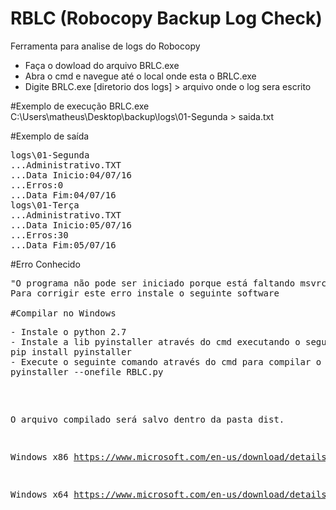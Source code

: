 # RBLC (Robocopy Backup Log Check)
Ferramenta para analise de logs do Robocopy
- Faça o dowload do arquivo BRLC.exe
- Abra o cmd e navegue até o local onde esta o BRLC.exe
- Digite BRLC.exe [diretorio dos logs] > arquivo onde o log sera escrito

#Exemplo de execução
BRLC.exe C:\Users\matheus\Desktop\backup\logs\01-Segunda > saida.txt

#Exemplo de saída
<pre>logs\01-Segunda 
...Administrativo.TXT 
...Data Inicio:04/07/16
...Erros:0
...Data Fim:04/07/16
logs\01-Terça 
...Administrativo.TXT 
...Data Inicio:05/07/16
...Erros:30
...Data Fim:05/07/16
</pre>

#Erro Conhecido
<pre>
"O programa não pode ser iniciado porque está faltando msvrc100.dll no seu computador..."
Para corrigir este erro instale o seguinte software

#Compilar no Windows
<pre>
- Instale o python 2.7
- Instale a lib pyinstaller através do cmd executando o seguinte comando
pip install pyinstaller
- Execute o seguinte comando através do cmd para compilar o source
pyinstaller --onefile RBLC.py 
</pre>
O arquivo compilado será salvo dentro da pasta dist.


Windows x86
https://www.microsoft.com/en-us/download/details.aspx?id=5555

Windows x64
https://www.microsoft.com/en-us/download/details.aspx?id=14632
</pre>
